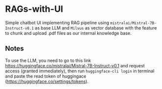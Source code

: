 # RAGs-with-UI

Simple chatbot UI implementing RAG pipeline using `mistralai/Mistral-7B-Instruct-v0.1` as base LLM and `Milvus` as vector database with the feature to chunk and upload .pdf files as our internal knowledge base.



## Notes

To use the LLM, you need to go to this link https://huggingface.co/mistralai/Mistral-7B-Instruct-v0.1 and request access (granted immediately), then run `huggingface-cli login` in terminal and paste the read token of huggingace (https://huggingface.co/settings/tokens).